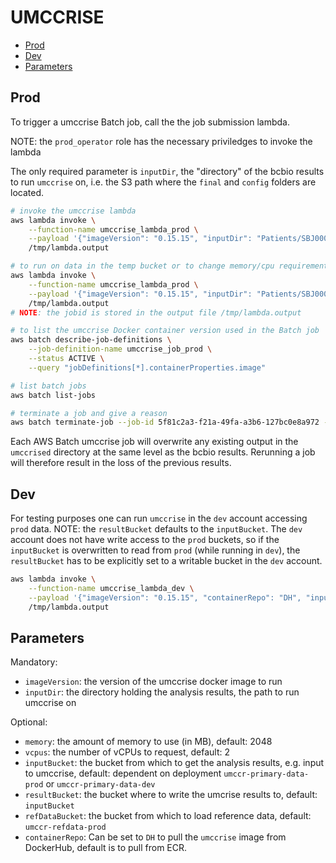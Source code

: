 # UMCCRISE

- [Prod](#prod)
- [Dev](#dev)
- [Parameters](#parameters)

## Prod

To trigger a umccrise Batch job, call the the job submission lambda.

NOTE: the `prod_operator` role has the necessary priviledges to invoke the lambda

The only required parameter is `inputDir`, the "directory" of the bcbio results to run `umccrise` on, i.e. the S3 path where the `final` and `config` folders are located.

```bash
# invoke the umccrise lambda
aws lambda invoke \
    --function-name umccrise_lambda_prod \
    --payload '{"imageVersion": "0.15.15", "inputDir": "Patients/SBJ00001/WGS/2019-03-20"}' \
    /tmp/lambda.output

# to run on data in the temp bucket or to change memory/cpu requirements
aws lambda invoke \
    --function-name umccrise_lambda_prod \
    --payload '{"imageVersion": "0.15.15", "inputDir": "Patients/SBJ00001/WGS/2019-03-20", "inputBucket": "umccr-temp", "memory": "50000", "vcpus": "16"}' \
    /tmp/lambda.output
# NOTE: the jobid is stored in the output file /tmp/lambda.output

# to list the umccrise Docker container version used in the Batch job
aws batch describe-job-definitions \
    --job-definition-name umccrise_job_prod \
    --status ACTIVE \
    --query "jobDefinitions[*].containerProperties.image"

# list batch jobs
aws batch list-jobs

# terminate a job and give a reason
aws batch terminate-job --job-id 5f81c2a3-f21a-49fa-a3b6-127bc0e8a972 --reason "Wrong parameters provided"
```

Each AWS Batch umccrise job will overwrite any existing output in the `umccrised` directory at the same level as the bcbio results. Rerunning a job will therefore result in the loss of the previous results.

## Dev

For testing purposes one can run `umccrise` in the `dev` account accessing `prod` data.
NOTE: the `resultBucket` defaults to the `inputBucket`. The `dev` account does not have write access to the `prod` buckets, so if the `inputBucket` is overwritten to read from `prod` (while running in `dev`), the `resultBucket` has to be explicitly set to a writable bucket in the `dev` account.

```bash
aws lambda invoke \
    --function-name umccrise_lambda_dev \
    --payload '{"imageVersion": "0.15.15", "containerRepo": "DH", "inputDir": "Patients/SBJ00001/WGS/2019-03-20", "inputBucket": "umccr-primary-data-prod", "resultBucket": "umccr-primary-data-dev"}' \
    /tmp/lambda.output
```

## Parameters

Mandatory:

- `imageVersion`: the version of the umccrise docker image to run
- `inputDir`: the directory holding the analysis results, the path to run umccrise on

Optional:

- `memory`: the amount of memory to use (in MB), default: 2048
- `vcpus`: the number of vCPUs to request, default: 2
- `inputBucket`: the bucket from which to get the analysis results, e.g. input to umccrise, default: dependent on deployment `umccr-primary-data-prod` or `umccr-primary-data-dev`
- `resultBucket`: the bucket where to write the umcrise results to, default: `inputBucket`
- `refDataBucket`: the bucket from which to load reference data, default: `umccr-refdata-prod`
- `containerRepo`: Can be set to `DH` to pull the `umccrise` image from DockerHub, default is to pull from ECR.
